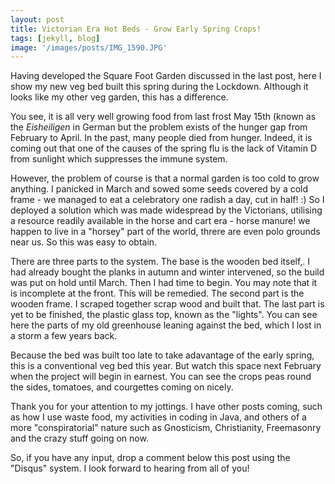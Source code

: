 ```yaml
---
layout: post
title: Victorian Era Hot Beds - Grow Early Spring Crops!
tags: [jekyll, blog]
image: '/images/posts/IMG_1590.JPG'
---
```


Having developed the Square Foot Garden discussed in the last post, here I show my new veg bed built this spring during the Lockdown. Although it looks like my other veg garden, this has a difference.

You see, it is all very well growing food from last frost May 15th (known as the *Eisheiligen* in German but the problem exists of the hunger gap from February to April. In the past, many people died from hunger. Indeed, it is coming out that one of the causes of the spring flu is the lack of Vitamin D from sunlight which suppresses the immune system. 

However, the problem of course is that a normal garden is too cold to grow anything. I panicked in March and sowed some seeds covered by a cold frame - we managed to eat a celebratory one radish a day, cut in half! :) So I deployed a solution which was made widespread by the Victorians, utilising a resource readily available in the horse and cart era - horse manure! we happen to live in a "horsey" part of the world, threre are even polo grounds near us.  So this was easy to obtain.

There are three parts to the system. The base is the wooden bed itself,. I had already bought the planks in autumn and winter intervened, so the build was put on hold until March. Then I had time to begin. You may note that it is incomplete at the front. This will be remedied. The second part is the wooden frame. I scraped together scrap wood and built that. The last part is yet to be finished, the plastic glass top, known as the "lights". You can see here the parts of my old greenhouse leaning against the bed, which I lost in a storm a few years back.

Because the bed was built too late to take adavantage of the early spring, this is a conventional veg bed this year. But watch this space next February when the project will begin in earnest. You can see the crops peas round the sides, tomatoes, and courgettes coming on nicely. 

Thank you for your attention to my jottings. I have other posts coming, such as how I use waste food, my activities in coding in Java, and others of a more "conspiratorial" nature such as Gnosticism, Christianity, Freemasonry and the crazy stuff going on now.

So, if you have any input, drop a comment below this post using the "Disqus" system. I look forward to hearing from all of you!

